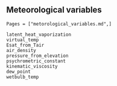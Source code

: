 ## Meteorological variables

```@index
Pages = ["metorological_variables.md",]
```

```@docs
latent_heat_vaporization
virtual_temp
Esat_from_Tair
air_density
pressure_from_elevation
psychrometric_constant
kinematic_viscosity
dew_point
wetbulb_temp
```